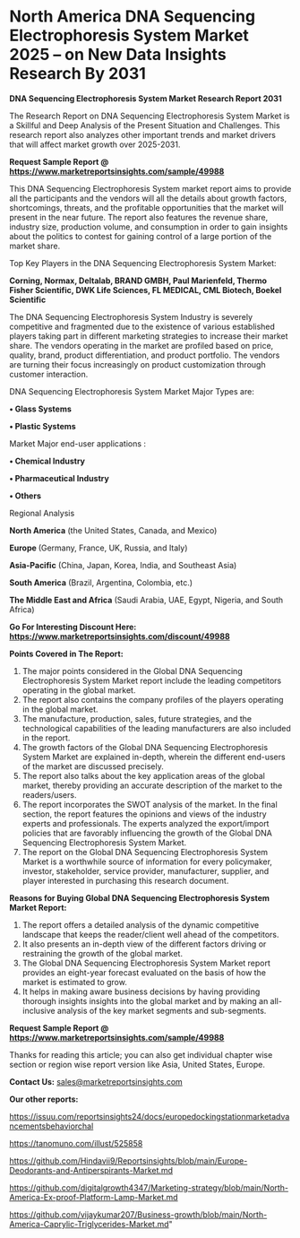# North America DNA Sequencing Electrophoresis System Market 2025 – on New Data Insights Research By 2031

<strong>DNA Sequencing Electrophoresis System Market Research Report 2031</strong>

The Research Report on DNA Sequencing Electrophoresis System Market is a Skillful and Deep Analysis of the Present Situation and Challenges. This research report also analyzes other important trends and market drivers that will affect market growth over 2025-2031.

<strong>Request Sample Report @ <a href=https://www.marketreportsinsights.com/sample/49988>https://www.marketreportsinsights.com/sample/49988</a></strong>

This DNA Sequencing Electrophoresis System market report aims to provide all the participants and the vendors will all the details about growth factors, shortcomings, threats, and the profitable opportunities that the market will present in the near future. The report also features the revenue share, industry size, production volume, and consumption in order to gain insights about the politics to contest for gaining control of a large portion of the market share.

Top Key Players in the DNA Sequencing Electrophoresis System Market:

<strong>Corning, Normax, Deltalab, BRAND GMBH, Paul Marienfeld, Thermo Fisher Scientific, DWK Life Sciences, FL MEDICAL, CML Biotech, Boekel Scientific</strong>

The DNA Sequencing Electrophoresis System Industry is severely competitive and fragmented due to the existence of various established players taking part in different marketing strategies to increase their market share. The vendors operating in the market are profiled based on price, quality, brand, product differentiation, and product portfolio. The vendors are turning their focus increasingly on product customization through customer interaction.

DNA Sequencing Electrophoresis System Market Major Types are:

<strong>•  Glass Systems

•  Plastic Systems</strong>

Market Major end-user applications :

<strong>•  Chemical Industry

•  Pharmaceutical Industry

•  Others</strong>

Regional Analysis

</u><strong><b>North America</b></strong> (the United States, Canada, and Mexico)

<strong><b>Europe </b></strong>(Germany, France, UK, Russia, and Italy)

<strong><b>Asia-Pacific</b></strong> (China, Japan, Korea, India, and Southeast Asia)

<strong><b>South America</b></strong> (Brazil, Argentina, Colombia, etc.)

<strong><b>The Middle East and Africa</b></strong> (Saudi Arabia, UAE, Egypt, Nigeria, and South Africa)

<strong>Go For Interesting Discount Here: <a href=https://www.marketreportsinsights.com/discount/49988>https://www.marketreportsinsights.com/discount/49988</a></strong>

<strong>Points Covered in The Report:</strong>
<ol>
  <li>The major points considered in the Global DNA Sequencing Electrophoresis System Market report include the leading competitors operating in the global market.</li>
  <li>The report also contains the company profiles of the players operating in the global market.</li>
  <li>The manufacture, production, sales, future strategies, and the technological capabilities of the leading manufacturers are also included in the report.</li>
  <li>The growth factors of the Global DNA Sequencing Electrophoresis System Market are explained in-depth, wherein the different end-users of the market are discussed precisely.</li>
  <li>The report also talks about the key application areas of the global market, thereby providing an accurate description of the market to the readers/users.</li>
  <li>The report incorporates the SWOT analysis of the market. In the final section, the report features the opinions and views of the industry experts and professionals. The experts analyzed the export/import policies that are favorably influencing the growth of the Global DNA Sequencing Electrophoresis System Market.</li>
  <li>The report on the Global DNA Sequencing Electrophoresis System Market is a worthwhile source of information for every policymaker, investor, stakeholder, service provider, manufacturer, supplier, and player interested in purchasing this research document.</li>
</ol>
<strong>Reasons for Buying Global DNA Sequencing Electrophoresis System Market Report:</strong>

<ol>
  <li>The report offers a detailed analysis of the dynamic competitive landscape that keeps the reader/client well ahead of the competitors.</li>
  <li>It also presents an in-depth view of the different factors driving or restraining the growth of the global market.</li>
  <li>The Global DNA Sequencing Electrophoresis System Market report provides an eight-year forecast evaluated on the basis of how the market is estimated to grow.</li>
  <li>It helps in making aware business decisions by having providing thorough insights insights into the global market and by making an all-inclusive analysis of the key market segments and sub-segments.</li>
</ol>
<strong>Request Sample Report @ <a href=https://www.marketreportsinsights.com/sample/49988>https://www.marketreportsinsights.com/sample/49988</a></strong>


Thanks for reading this article; you can also get individual chapter wise section or region wise report version like Asia, United States, Europe.

<strong>Contact Us:</strong>
sales@marketreportsinsights.com

<strong>Our other reports:</strong>

<a href=https://issuu.com/reportsinsights24/docs/europedockingstationmarketadvancementsbehaviorchal>https://issuu.com/reportsinsights24/docs/europedockingstationmarketadvancementsbehaviorchal</a>

<a href=https://tanomuno.com/illust/525858>https://tanomuno.com/illust/525858</a>

<a href=https://github.com/Hindavii9/Reportsinsights/blob/main/Europe-Deodorants-and-Antiperspirants-Market.md>https://github.com/Hindavii9/Reportsinsights/blob/main/Europe-Deodorants-and-Antiperspirants-Market.md</a>

<a href=https://github.com/digitalgrowth4347/Marketing-strategy/blob/main/North-America-Ex-proof-Platform-Lamp-Market.md>https://github.com/digitalgrowth4347/Marketing-strategy/blob/main/North-America-Ex-proof-Platform-Lamp-Market.md</a>

<a href=https://github.com/vijaykumar207/Business-growth/blob/main/North-America-Caprylic-Triglycerides-Market.md>https://github.com/vijaykumar207/Business-growth/blob/main/North-America-Caprylic-Triglycerides-Market.md</a>"
